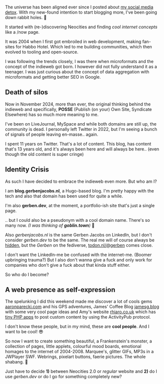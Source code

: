 The universe has been aligned ever since I posted about [my social media detox](/posts/social-media-detox).
With my new-found intention to start blogging more, I've been going down rabbit holes. 🐰

It started with (re-)discovering Neocities and finding _cool internet concepts_ like a /now page.

It was 2004 when I first got embroiled in web development, making fan-sites for Habbo Hotel.
Which led to me building communities, which then evolved to tooling and open-source.

I was following the trends closely, I was there when microformats and the concept of the indieweb got born.
I however did not fully understand it as a teenager. I was just curious about the concept of data
aggregation with microformats and getting better SEO in Google.

## Death of silos

Now in November 2024, more than ever, the original thinking behind the indieweb and specifically, **POSSE**
(Publish (on your) Own Site, Syndicate Elsewhere) has so much more meaning to me.

I've been on LiveJournal, MySpace and while both domains are still up, the community is dead.
I personally left Twitter in 2022, but I'm seeing a bunch of signals of people leaving en-masse.. again.

I spent 11 years on Twitter. That's a lot of content. This blog, has content that's 13 years old, and it's 
always been here and will always be here.. (even though the old content is super cringe)

## Identity Crisis

As such I have decided to embrace the indieweb even more. But who am I?

I am **blog.gerbenjacobs.nl**, a Hugo-based blog. I'm pretty happy with the tech and also that domain
has been used for quite a while.

I'm also **gerben.dev**, at the moment, a portfolio-ish site that's just a single page.

.. but I could also be a pseudonym with a cool domain name. There's so many now.
_(I was thinking of **goblin.town**)_ 👿
 
Also _gerbenjacobs.nl_ is the same Gerben Jacobs on LinkedIn, but I don't consider _gerben.dev_ to be the same.
The real me will of course always be [hidden](https://en.wikipedia.org/wiki/Hidden_personality), 
but the _Gerben_ on the fediverse, [todon.nl/@gerben](https://todon.nl/@gerben) comes close.

I don't want the LinkedIn-me be confused with the internet-me. (Boomer upbringing trauma?)
But I also don't wanna give a fuck and only work for companies who don't give a fuck about that kinda stuff either.

So who do I become?

## A web presence as self-expression

The spelunking I did this weekend made me discover a lot of cools gems [aaronparecki.com](https://aaronparecki.com/)
and his GPS adventures, James' Coffee Blog [jamesg.blog](https://jamesg.blog/2024/02/19/personal-website-ideas/) with some very cool
page ideas and Amy's website [rhiaro.co.uk](https://rhiaro.co.uk/) which has [tiny PHP apps](https://apps.rhiaro.co.uk/)
to post custom content by using the ActivityPub protocol.

I don't know these people, but in my mind, these are **cool people**. And I want to be cool! 😎

So now I want to create something beautiful, a Frankenstein's monster, a collection of pages,
little applets, colourful mood boards, emotional homages to the internet of 2004-2008. 
Marquee's, glitter GIFs, MP3s in a JWPlayer SWF. Webrings, pixelart buttons, faerie pictures.
The whole shabang. 🧚

Just have to decide **1)** between Neocities 2.0 or _regular_ website and **2)** do I use _gerben.dev_ or do I
go for something completely new?